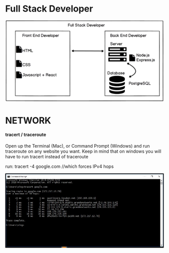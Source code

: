 
# Full Stack Developer
![Full Stack Developer](/Img/fullstack.JPG)

# NETWORK
#### tracert / traceroute
Open up the Terminal (Mac), or Command Prompt (Windows) and run traceroute on any website you want. 
Keep in mind that on windows you will have to run tracert instead of traceroute

run:  tracert -4 google.com  //which forces IPv4 hops

![tracert](/Img/tracert.JPG)
